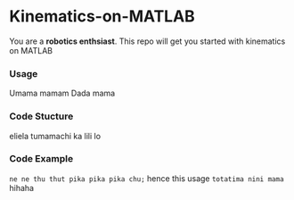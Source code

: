 # Kinematics-on-MATLAB
You are a **robotics enthsiast**. This repo will get you started with kinematics on MATLAB


### Usage
Umama mamam Dada mama

### Code Stucture
eliela tumamachi ka lili lo

### Code Example
`ne ne thu thut pika pika pika chu;`
hence this usage
`totatima nini mama`
hihaha
